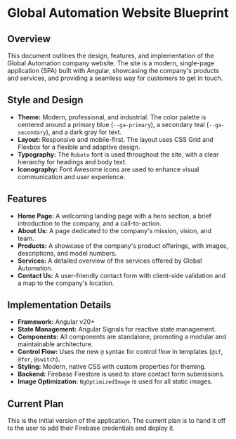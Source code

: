 # Global Automation Website Blueprint

## Overview

This document outlines the design, features, and implementation of the Global Automation company website. The site is a modern, single-page application (SPA) built with Angular, showcasing the company's products and services, and providing a seamless way for customers to get in touch.

## Style and Design

- **Theme:** Modern, professional, and industrial. The color palette is centered around a primary blue (`--ga-primary`), a secondary teal (`--ga-secondary`), and a dark gray for text.
- **Layout:** Responsive and mobile-first. The layout uses CSS Grid and Flexbox for a flexible and adaptive design.
- **Typography:** The `Roboto` font is used throughout the site, with a clear hierarchy for headings and body text.
- **Iconography:** Font Awesome icons are used to enhance visual communication and user experience.

## Features

- **Home Page:** A welcoming landing page with a hero section, a brief introduction to the company, and a call-to-action.
- **About Us:** A page dedicated to the company's mission, vision, and team.
- **Products:** A showcase of the company's product offerings, with images, descriptions, and model numbers.
- **Services:** A detailed overview of the services offered by Global Automation.
- **Contact Us:** A user-friendly contact form with client-side validation and a map to the company's location.

## Implementation Details

- **Framework:** Angular v20+
- **State Management:** Angular Signals for reactive state management.
- **Components:** All components are standalone, promoting a modular and maintainable architecture.
- **Control Flow:** Uses the new `@` syntax for control flow in templates (`@if`, `@for`, `@switch`).
- **Styling:** Modern, native CSS with custom properties for theming.
- **Backend:** Firebase Firestore is used to store contact form submissions.
- **Image Optimization:** `NgOptimizedImage` is used for all static images.

## Current Plan

This is the initial version of the application. The current plan is to hand it off to the user to add their Firebase credentials and deploy it.
